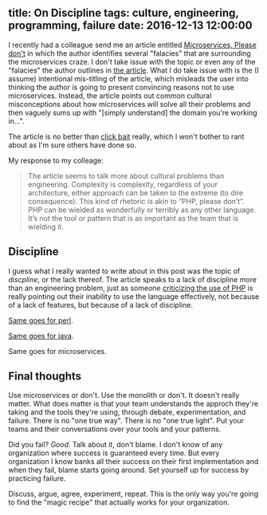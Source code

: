 title: On Discipline
tags: culture, engineering, programming, failure
date: 2016-12-13 12:00:00
---

I recently had a colleague send me an article entitled
[Microservices, Please don't][1] in which the author identifies several
"falacies" that are surrounding the microservices craze. I don't take issue
with the topic or even any of the "falacies" the author outlines in 
[the article][1]. What I do take issue with is the (I assume) intentional
mis-titling of the article, which misleads the user into thinking the author
is going to present convincing reasons not to use microservices. Instead, the
article points out common cultural misconceptions about how microservices will
solve all their problems and then vaguely sums up with "[simply understand] 
the domain you’re working in...".

The article is no better than [click bait][2] really, which I won't bother to
rant about as I'm sure others have done so.

My response to my colleage:

> The article seems to talk more about cultural problems than engineering. 
> Complexity is complexity, regardless of your architecture, either approach 
> can be taken to the extreme (to dire consequence). This kind of rhetoric is 
> akin to “PHP, please don’t”. PHP can be wielded as wonderfully or terribly as 
> any other language. It’s not the tool or pattern that is as important as the 
> team that is wielding it.

## Discipline

I guess what I really wanted to write about in this post was the topic of
*discpline*, or the lack thereof. The article speaks to a lack of discipline
more than an engineering problem, just as someone [criticizing the use of PHP][3]
is really pointing out their inability to use the language effectively, not
because of a lack of features, but because of a lack of discipline. 

[Same goes for perl][4].

[Same goes for java][5].

Same goes for microservices.

## Final thoughts

Use microservices or don't. Use the monolith or don't. It doesn't really matter.
What does matter is that your team understands the approch they're taking and
the tools they're using, through debate, experimentation, and
failure. There is no "one true way". There is no "one true light". Put your
teams and their conversations over your tools and your patterns. 

Did you fail? *Good*. Talk about it, don't blame. I 
don't know of any organization where success is guaranteed every time. But every
organization I know banks all their success on their first implementation and 
when they fail, blame starts going around. Set yourself up for success by 
practicing failure.

Discuss, argue, agree, experiment, repeat. This is the only way you're going to 
find the "magic recipe" that actually works for your organization.


[1]: https://dzone.com/articles/microservices-please-dont
[2]: https://www.wired.com/2015/12/psychology-of-clickbait/
[3]: https://webonastick.com/php.html
[4]: http://cubicspot.blogspot.ca/2008/05/perl-is-terrible-language.html
[5]: http://tech.jonathangardner.net/wiki/Why_Java_Sucks